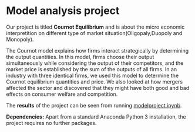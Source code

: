 # Model analysis project

Our project is titled **Cournot Equilibrium** and is about the micro economic interpretition on different type of market situation(Oligopaly,Duopoly and Monopoly).

The Cournot model explains how firms interact strategically by determining the output quantities. In this model, firms choose their output simultaneously while considering the output of their competitors, and the market price is established by the sum of the outputs of all firms. In an industry with three identical firms, we used this model to determine the Cournot equilibrium quantities and price. We also looked at how mergers affected the sector and discovered that they might have both good and bad effects on consumer welfare and competition.

The **results** of the project can be seen from running [modelproject.ipynb](modelproject.ipynb).

**Dependencies:** Apart from a standard Anaconda Python 3 installation, the project requires no further packages.
